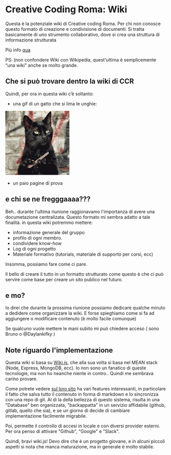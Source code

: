 <!-- TITLE: Creative Coding Roma -->
<!-- SUBTITLE: ..the wiki -->

# Creative Coding Roma: Wiki

Questa è la potenziale wiki di Creative coding Roma.
Per chi non conosce questo formato di creazione e condivisione di documenti: Si tratta basicamente di uno strumento collaborativo, dove si crea una struttura di informazione strutturata 

Più info [qua](https://it.wikipedia.org/wiki/Wiki) 

PS: (non confondere Wiki con Wikipedia, quest'ultima è semplicemente “una wiki” anche se molto grande.

## Che si può trovare dentro la wiki di CCR
Quindi, per ora in questa wiki c’è soltanto:

- una gif di un gatto che si lima le unghie:

![Giphy Downsized](/uploads/giphy-downsized.gif "Giphy Downsized")

- un paio pagine di prova

## e chi se ne fregggaaaa???

Beh.. durante l'ultima riunione raggionavamo l'importanza di avere una documetazione centralizata. Questo formato mi sembra adatto a tale finalità.
in questa wiki potremmo mettere:

- informazione generale del gruppo
- profilo di ogni membro.
- condividere know-how
- Log di ogni progetto
- Materiale formativo (tutorials, materiale di supporto per corsi, ecc)

Insomma, possiamo fare come ci pare. 

Il bello di creare il tutto in un formatto strutturato come questo è che ci può servire come base per creare un sito publico nel futuro. 

## e mo?

Io direi che durante la prossima riunione possiamo dedicare qualche minuto a dedidere come organizzare la wiki. E forse spieghiamo come si fa ad aggiungere o modificare contenuto (è molto facile comunque)

Se qualcuno vuole mettere le mani subito mi può chiedere acceso ( sono Bruno o @Daylankifky )

## Note riguardo l'implementazione

Questa wiki si basa su [Wiki.js](https://wiki.js.org/), che alla sua volta si basa nel MEAN stack (Node, Express, MongoDB, ecc).
Io non sono un fanatico di queste tecnologie, ma non ho neanche niente in contro.. Quindi me sembrava carino provare.

Come potrete vedere [sul loro sito](https://wiki.js.org/) ha vari features interessanti, in particolare il fatto che salva  tutto il contenuto in forma di markdown e lo sincronizza con una repo di git. 
Al di la della bellezza di questo sistema, risulta in una "Database" ben organizzata, "backappatta" in un servizio affidabile (github, gitlab, quello che sia), e se un giorno di decide di cambiare implementazione facilmente migrabile.

Poi, permette il controllo di accesi in locale e con diversi provider esterni. Per ora penso di attivare "Github", "Google" e "Slack".

Quindi, bravi wiki.js!
Devo dire che è un progetto giovane, e in alcuni piccoli aspetti si nota che manca maturazione, ma in generale è molto stabile.




